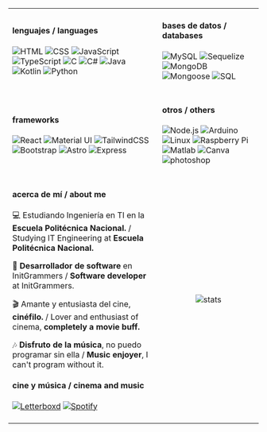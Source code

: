 <!-- ### <div align="center" ><< <em>Jona</em> >></div> -->
<div align="center">
    <table>
        <tr>
            <td>
                <h4>lenguajes / languages</h4>
                <img src="https://img.shields.io/badge/html5-%23E34F26.svg?style=for-the-badge&logo=html5&logoColor=white" alt="HTML" />
                <img src="https://img.shields.io/badge/css3-%231572B6.svg?style=for-the-badge&logo=css3&logoColor=white" alt="CSS" />
                <img src="https://img.shields.io/badge/javascript-%23efd81d.svg?style=for-the-badge&logo=javascript&logoColor=black" alt="JavaScript">
                <img src="https://img.shields.io/badge/typescript-%23007ACC.svg?style=for-the-badge&logo=typescript&logoColor=white" alt="TypeScript">
                <img src="https://img.shields.io/badge/c-%2300599C.svg?style=for-the-badge&logo=c&logoColor=white" alt="C">
                <img src="https://img.shields.io/badge/c%23-%23239120.svg?style=for-the-badge&logo=c-sharp&logoColor=white" alt="C#" />
                <img src="https://img.shields.io/badge/java-%23ED8B00.svg?style=for-the-badge&logo=java&logoColor=white" alt="Java" />
                <img src="https://img.shields.io/badge/kotlin-%230095D5.svg?style=for-the-badge&logo=kotlin&logoColor=white" alt="Kotlin">
                <img src="https://img.shields.io/badge/python-3670A0?style=for-the-badge&logo=python&logoColor=ffdd54" alt="Python" />
                </br>
                </br>
            </td>
            <td>
                <h4>bases de datos / databases</h4>
                <img src="https://img.shields.io/badge/mysql-%234479A1.svg?style=for-the-badge&logo=mysql&logoColor=white" alt="MySQL" />
                <img src="https://img.shields.io/badge/sequelize-%2308b3eb.svg?style=for-the-badge&logo=sequelize&logoColor=white" alt="Sequelize" />
                <img src="https://img.shields.io/badge/mongodb-%2355ad47.svg?style=for-the-badge&logo=mongodb&logoColor=white" alt="MongoDB" />
                <img src="https://img.shields.io/badge/mongoose-%238c0808.svg?style=for-the-badge&logo=mongoose&logoColor=white" alt="Mongoose" />
                <img src="https://img.shields.io/badge/Microsoft%20SQL%20Server-CC2927?style=for-the-badge&logo=microsoft%20sql%20server&logoColor=white" alt="SQL">
                </br>
                </br>
            </td>
        </tr>
        <tr>
            <td>
                <h4>frameworks</h4>
                <img src="https://img.shields.io/badge/react-%231b2025.svg?style=for-the-badge&logo=react&logoColor=%2361DAFB" alt="React">
                <img src="https://img.shields.io/badge/material%20ui-%230081CB.svg?style=for-the-badge&logo=material-ui&logoColor=white" alt="Material UI">
                <img src="https://img.shields.io/badge/tailwindcss-%2338B2AC.svg?style=for-the-badge&logo=tailwind-css&logoColor=white" alt="TailwindCSS">
                <img src="https://img.shields.io/badge/bootstrap-%23563D7C.svg?style=for-the-badge&logo=bootstrap&logoColor=white" alt="Bootstrap">
                <img src="https://img.shields.io/badge/astro-%23421689.svg?style=for-the-badge&logo=astro&logoColor=white" alt="Astro">
                <img src="https://img.shields.io/badge/express.js-%23404d59.svg?style=for-the-badge&logo=express&logoColor=%2361DAFB" alt="Express">
                </br>
                </br>
            </td>
            <td>
                <h4>otros / others</h4>
                <img src="https://img.shields.io/badge/node.js-6DA55F?style=for-the-badge&logo=node.js&logoColor=white" alt="Node.js">
                <img src="https://img.shields.io/badge/-Arduino-00979D?style=for-the-badge&logo=Arduino&logoColor=white" alt="Arduino" />
                <img src="https://img.shields.io/badge/Linux-FCC624?style=for-the-badge&logo=linux&logoColor=black" alt="Linux" />
                <img src="https://img.shields.io/badge/-RaspberryPi-C51A4A?style=for-the-badge&logo=Raspberry-Pi" alt="Raspberry Pi" />
                <img src="https://img.shields.io/badge/MATLAB-%23cb6015?style=for-the-badge&logo=MATLAB&logoColor=white&labelColor=%230376a7" alt="Matlab">
                <img src="https://img.shields.io/badge/Canva-%2300C4CC.svg?style=for-the-badge&logo=Canva&logoColor=white" alt="Canva" />
                <img src="https://img.shields.io/badge/adobe%20photoshop-%2331A8FF.svg?style=for-the-badge&logo=adobe%20photoshop&logoColor=white" alt="photoshop" />
                </br>
                </br>
            </td>
        </tr>
        <tr>
          <td>
          <h4> acerca de mí / about me </h4>

💻 Estudiando Ingeniería en TI en la **Escuela Politécnica Nacional.** / Studying IT Engineering at **Escuela Politécnica Nacional.**

🔭 **Desarrollador de software** en InitGrammers / **Software developer** at InitGrammers.

🎬 Amante y entusiasta del cine, **cinéfilo.** / Lover and enthusiast of cinema, **completely a movie buff.**

🎶 **Disfruto de la música**, no puedo programar sin ella / **Music enjoyer**, I can't program without it.
<h4>cine y música / cinema and music</h4>
<a href="https://letterboxd.com/jonathanspr07/">
<img src="http://img.shields.io/badge/Letterboxd-009337?style=for-the-badge&logo=Letterboxd&logoColor=white" alt="Letterboxd"></a>
<a href="https://open.spotify.com/user/12176241821?si=ef78df9800b743ef">
<img src="https://img.shields.io/badge/Spotify-009337?style=for-the-badge&logo=spotify&logoColor=white" alt="Spotify"></a>
</br>
                </br>
          </td>
          <td>
          </br>
                </br>
                <div align="center">
<img alt="stats" src="https://github-readme-stats.vercel.app/api/top-langs/?username=jona0707&layout=donut-vertical">
</div>
</br>
                </br>
          </td>
        </tr>
    </table>
</div>
